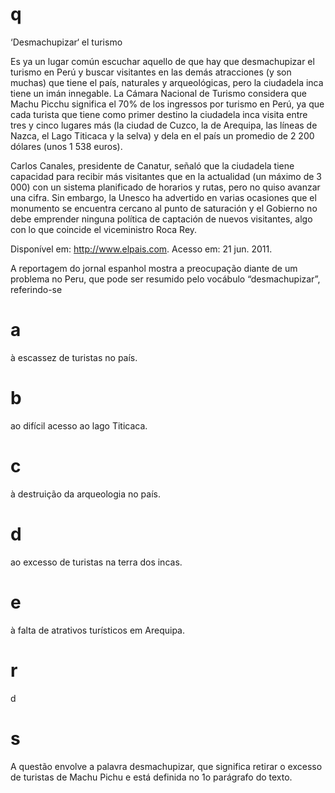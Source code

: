 # q
‘Desmachupizar‘ el turismo

Es ya un lugar común escuchar aquello de que hay que desmachupizar el turismo en Perú y buscar visitantes en las demás atracciones (y son muchas) que tiene el país, naturales y arqueológicas, pero la ciudadela inca tiene un imán innegable. La Cámara Nacional de Turismo considera que Machu Picchu significa el 70% de los ingressos por turismo en Perú, ya que cada turista que tiene como primer destino la ciudadela inca visita entre tres y cinco lugares más (la ciudad de Cuzco, la de Arequipa, las líneas de Nazca, el Lago Titicaca y la selva) y dela en el país un promedio de 2 200 dólares (unos 1 538 euros).

Carlos Canales, presidente de Canatur, señaló que la ciudadela tiene capacidad para recibir más visitantes que en la actualidad (un máximo de 3 000) con un sistema planificado de horarios y rutas, pero no quiso avanzar una cifra. Sin embargo, la Unesco ha advertido en varias ocasiones que el monumento se encuentra cercano al punto de saturación y el Gobierno no debe emprender ninguna política de captación de nuevos visitantes, algo con lo que coincide el viceministro Roca Rey.

Disponível em: http://www.elpais.com. Acesso em: 21 jun. 2011.

A reportagem do jornal espanhol mostra a preocupação diante de um problema no Peru, que pode ser resumido pelo vocábulo “desmachupizar”, referindo-se

# a
à escassez de turistas no país.

# b
ao difícil acesso ao lago Titicaca.

# c
à destruição da arqueologia no país.

# d
ao excesso de turistas na terra dos incas.

# e
à falta de atrativos turísticos em Arequipa.

# r
d

# s
A questão envolve a palavra desmachupizar, que significa retirar o excesso de turistas de Machu Pichu e está definida no 1o parágrafo do texto.
